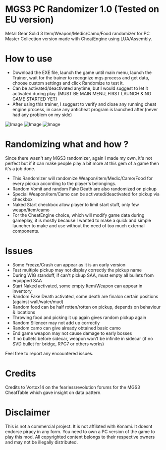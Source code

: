# MGS3 PC Randomizer 1.0 (Tested on EU version)
Metal Gear Solid 3 Item/Weapon/Medic/Camo/Food randomizer for PC Master Collection version made with CheatEngine using LUA/Assembly.

# How to use
- Download the EXE file, launch the game until main menu, launch the Trainer, wait for the trainer to recognize mgs process and get data, choose custom settings and click Randomize to test it.
- Can be activated/deactivated anytime, but I would suggest to let it activated during play.
(MUST BE MAIN MENU, FIRST LAUNCH & NO GAME STARTED YET)
- After using this trainer, I suggest to verify and close any running cheat engine process, in case any anticheat program is launched after.(never had any problem on my side)

![Image](https://github.com/user-attachments/assets/6e4fa636-165c-4654-bdf2-6e23e0fa12a1)
![Image](https://github.com/user-attachments/assets/89290a2d-dbf0-40bd-89b5-b1abd2e76b59)
![Image](https://github.com/user-attachments/assets/0ca036d1-45c4-4c6c-88f6-96e944838b7b)

# Randomizing what and how ?
Since there wasn't any MGS3 randomizer, again I made my own, it's not perfect but if it can make people play a bit more at this gem of a game then it's a job done.
- This Randomizer will randomize Weapon/Item/Medic/Camo/Food for every pickup according to the player's belongings.
- Random Vomit and random Fake Death are also randomized on pickup
- Special Weapon/Item/Camo can be activated/deactivated for pickup via checkbox
- Naked Start checkbox allow player to limit start stuff, only few weapn/item/camo
- For the CheatEngine choice, which will modify game data during gameplay, 
  it is mostly because I wanted to make a quick and simple launcher to make and use without the need of too much external components.

# Issues
- Some Freeze/Crash can appear as it is an early version
- Fast multiple pickup may not display correctly the pickup name
- During WIG standoff, if can't pickup SAA, must empty all bullets from equipped SAA
- Start Naked activated, some empty Item/Weapon can appear in inventory
- Random Fake Death activated, some death are finalon certain positions (against wall/water/mud)
- Random food can be half rotten/rotten on pickup, depends on behaviour & locations
- Throwing food and picking it up again gives random pickup again
- Random Silencer may not add up correctly
- Random camo can give already obtained basic camo
- End game weapon may not cause damage to early bosses
- If no bullets before sidecar, weapon won't be infinite in sidecar
(if no SVD bullet for bridge, RPG7 or others works)

Feel free to report any encountered issues.

# Credits
Credits to Vortox14 on the fearlessrevolution forums for the MGS3 CheatTable which gave insight on data pattern.

# Disclaimer
This is not a commercial project. It is not affilated with Konami. It doesnt endorse piracy in any form. You need to own a PC version of the game to play this mod. All copyrighted content belongs to their respective owners and may not be illegally distributed.
